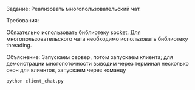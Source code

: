 Задание: Реализовать многопользовательский чат.

Требования:

Обязательно использовать библиотеку socket.
Для многопользовательского чата необходимо использовать библиотеку threading.


Объяснение:
Запускаем сервер, потом запускаем клиента; для демонстрации многопоточности выводим через терминал несколько окон для клиентов, запускаем через команду
```
python client_chat.py 
```